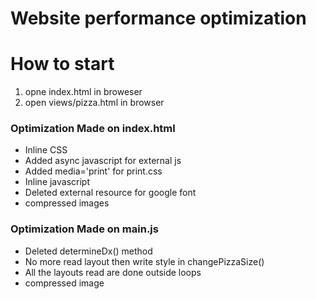 # Website performance optimization

# How to start
1. opne index.html in broweser
2. open views/pizza.html in browser 

### Optimization Made on index.html
- Inline CSS
- Added async javascript for external js
- Added media='print' for print.css
- Inline javascript
- Deleted external resource for google font
- compressed images

### Optimization Made on main.js
- Deleted determineDx() method
- No more read layout then write style in changePizzaSize()
- All the layouts read are done outside loops
- compressed image